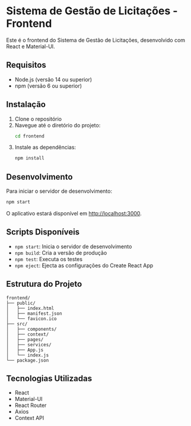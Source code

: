 # Sistema de Gestão de Licitações - Frontend

Este é o frontend do Sistema de Gestão de Licitações, desenvolvido com React e Material-UI.

## Requisitos

- Node.js (versão 14 ou superior)
- npm (versão 6 ou superior)

## Instalação

1. Clone o repositório
2. Navegue até o diretório do projeto:
   ```bash
   cd frontend
   ```
3. Instale as dependências:
   ```bash
   npm install
   ```

## Desenvolvimento

Para iniciar o servidor de desenvolvimento:

```bash
npm start
```

O aplicativo estará disponível em [http://localhost:3000](http://localhost:3000).

## Scripts Disponíveis

- `npm start`: Inicia o servidor de desenvolvimento
- `npm build`: Cria a versão de produção
- `npm test`: Executa os testes
- `npm eject`: Ejecta as configurações do Create React App

## Estrutura do Projeto

```
frontend/
├── public/
│   ├── index.html
│   ├── manifest.json
│   └── favicon.ico
├── src/
│   ├── components/
│   ├── context/
│   ├── pages/
│   ├── services/
│   ├── App.js
│   └── index.js
└── package.json
```

## Tecnologias Utilizadas

- React
- Material-UI
- React Router
- Axios
- Context API 